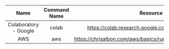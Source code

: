 | Name        | Command Name           | Resource Link(s)  |
| :-------------: |:-------------:| :-----:|
| Colaboratory - Google     | colab | https://colab.research.google.com/notebooks/welcome.ipynb |
| AWS | aws | https://chrisalbon.com/aws/basics/run_project_jupyter_on_amazon_ec2/ |
